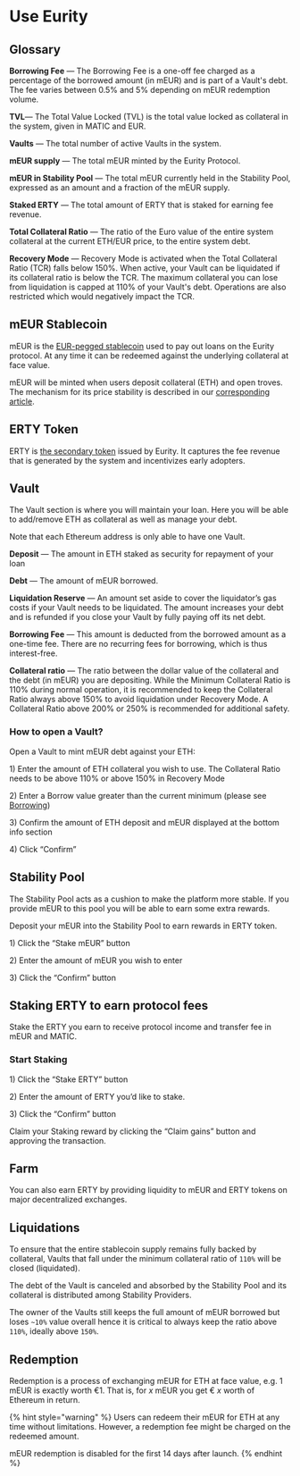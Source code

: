 # Use Eurity

## Glossary‌ <a href="#d5c2" id="d5c2"></a>

**Borrowing Fee** — The Borrowing Fee is a one-off fee charged as a percentage of the borrowed amount (in mEUR) and is part of a Vault's debt. The fee varies between 0.5% and 5% depending on mEUR redemption volume.‌

**TVL**— The Total Value Locked (TVL) is the total value locked as collateral in the system, given in MATIC and EUR.‌

**Vaults** — The total number of active Vaults in the system.‌

**mEUR supply** — The total mEUR minted by the Eurity Protocol.‌

**mEUR in Stability Pool** — The total mEUR currently held in the Stability Pool, expressed as an amount and a fraction of the mEUR supply.‌

**Staked ERTY** — The total amount of ERTY that is staked for earning fee revenue.‌

**Total Collateral Ratio** — The ratio of the Euro value of the entire system collateral at the current ETH/EUR price, to the entire system debt.‌

**Recovery Mode** — Recovery Mode is activated when the Total Collateral Ratio (TCR) falls below 150%. When active, your Vault can be liquidated if its collateral ratio is below the TCR. The maximum collateral you can lose from liquidation is capped at 110% of your Vault's debt. Operations are also restricted which would negatively impact the TCR.

## mEUR Stablecoin <a href="#id-336c" id="id-336c"></a>

mEUR is the [EUR-pegged stablecoin](../tokenomics/distribution/meur-stablecoin.md) used to pay out loans on the Eurity protocol. At any time it can be redeemed against the underlying collateral at face value.

mEUR will be minted when users deposit collateral (ETH) and open troves. The mechanism for its price stability is described in our [corresponding article](../protocol/redemptions-and-meur-price-stability.md).

## ERTY Token <a href="#aaa0" id="aaa0"></a>

ERTY is [the secondary token](../tokenomics/distribution/erty-token.md) issued by Eurity. It captures the fee revenue that is generated by the system and incentivizes early adopters.

## Vault <a href="#id-3124" id="id-3124"></a>

The Vault section is where you will maintain your loan. Here you will be able to add/remove ETH as collateral as well as manage your debt.‌

Note that each Ethereum address is only able to have one Vault.

**Deposit** — The amount in ETH staked as security for repayment of your loan‌

**Debt** — The amount of mEUR borrowed.‌

**Liquidation Reserve** — An amount set aside to cover the liquidator’s gas costs if your Vault needs to be liquidated. The amount increases your debt and is refunded if you close your Vault by fully paying off its net debt.‌

**Borrowing Fee** — This amount is deducted from the borrowed amount as a one-time fee. There are no recurring fees for borrowing, which is thus interest-free.‌

**Collateral ratio** — The ratio between the dollar value of the collateral and the debt (in mEUR) you are depositing. While the Minimum Collateral Ratio is 110% during normal operation, it is recommended to keep the Collateral Ratio always above 150% to avoid liquidation under Recovery Mode. A Collateral Ratio above 200% or 250% is recommended for additional safety.

### How to open a Vault? <a href="#id-5285" id="id-5285"></a>

Open a Vault to mint mEUR debt against your ETH:

1\) Enter the amount of ETH collateral you wish to use. The Collateral Ratio needs to be above 110% or above 150% in Recovery Mode

2\) Enter a Borrow value greater than the current minimum (please see [Borrowing](../protocol/borrowing.md))

3\) Confirm the amount of ETH deposit and mEUR displayed at the bottom info section‌

4\) Click “Confirm”‌

## Stability Pool‌ <a href="#id-331d" id="id-331d"></a>

The Stability Pool acts as a cushion to make the platform more stable. If you provide mEUR to this pool you will be able to earn some extra rewards.‌

Deposit your mEUR into the Stability Pool to earn rewards in ERTY token.‌

1\) Click the “Stake mEUR” button‌

2\) Enter the amount of mEUR you wish to enter‌

3\) Click the “Confirm” button

## Staking‌ ERTY to earn protocol fees <a href="#id-6067" id="id-6067"></a>

Stake the ERTY you earn to receive protocol income and transfer fee in mEUR and MATIC.

### Start Staking‌ <a href="#e4f4" id="e4f4"></a>

1\) Click the “Stake ERTY” button‌

2\) Enter the amount of ERTY you’d like to stake.‌

3\) Click the “Confirm” button

Claim your Staking reward by clicking the “Claim gains” button and approving the transaction.

## Farm‌ <a href="#d2a3" id="d2a3"></a>

You can also earn ERTY by providing liquidity to mEUR and ERTY tokens on major decentralized exchanges.

## Liquidations <a href="#liquidate" id="liquidate"></a>

To ensure that the entire stablecoin supply remains fully backed by collateral, Vaults that fall under the minimum collateral ratio of `110%` will be closed (liquidated).

The debt of the Vault is canceled and absorbed by the Stability Pool and its collateral is distributed among Stability Providers.

The owner of the Vaults still keeps the full amount of mEUR borrowed but loses `~10%` value overall hence it is critical to always keep the ratio above `110%`, ideally above `150%`.

## Redemption‌ <a href="#id-664e" id="id-664e"></a>

Redemption is a process of exchanging mEUR for ETH at face value, e.g. 1 mEUR is exactly worth €1. That is, for _x_ mEUR you get € _x_ worth of Ethereum in return.‌

{% hint style="warning" %}
Users can redeem their mEUR for ETH at any time without limitations. However, a redemption fee might be charged on the redeemed amount.‌

mEUR redemption is disabled for the first 14 days after launch.
{% endhint %}

​

​
